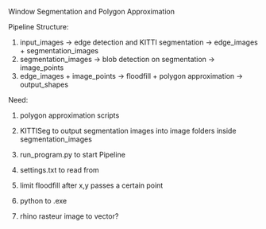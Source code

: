 Window Segmentation and Polygon Approximation

Pipeline Structure:

1. input_images -> edge detection and KITTI segmentation -> edge_images + segmentation_images
2. segmentation_images -> blob detection on segmentation -> image_points
3. edge_images + image_points -> floodfill + polygon approximation -> output_shapes

Need:

1. polygon approximation scripts

2. KITTISeg to output segmentation images into image folders inside segmentation_images

3. run_program.py to start Pipeline

4. settings.txt to read from

5. limit floodfill after x,y passes a certain point

6. python to .exe

7. rhino rasteur image to vector?

